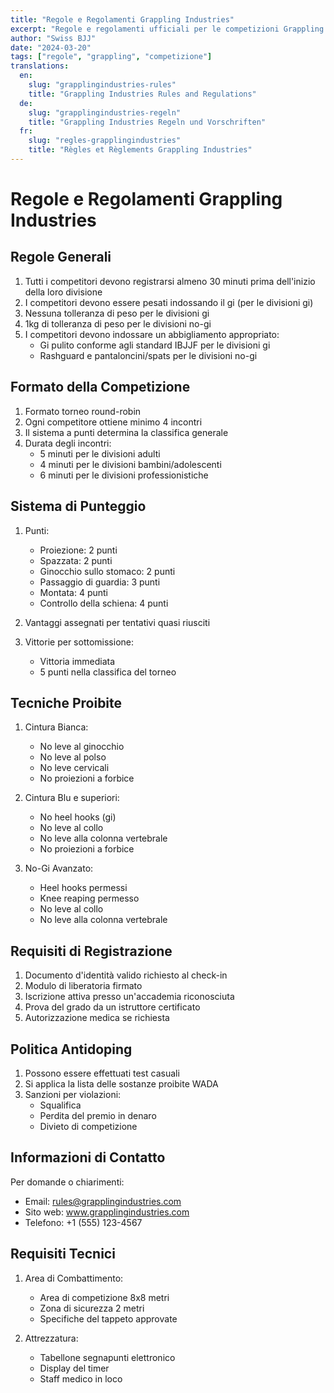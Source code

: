 ```yaml
---
title: "Regole e Regolamenti Grappling Industries"
excerpt: "Regole e regolamenti ufficiali per le competizioni Grappling Industries"
author: "Swiss BJJ"
date: "2024-03-20"
tags: ["regole", "grappling", "competizione"]
translations:
  en:
    slug: "grapplingindustries-rules"
    title: "Grappling Industries Rules and Regulations"
  de:
    slug: "grapplingindustries-regeln"
    title: "Grappling Industries Regeln und Vorschriften"
  fr:
    slug: "regles-grapplingindustries"
    title: "Règles et Règlements Grappling Industries"
---
```


# Regole e Regolamenti Grappling Industries

## Regole Generali

1. Tutti i competitori devono registrarsi almeno 30 minuti prima dell'inizio della loro divisione
2. I competitori devono essere pesati indossando il gi (per le divisioni gi)
3. Nessuna tolleranza di peso per le divisioni gi
4. 1kg di tolleranza di peso per le divisioni no-gi
5. I competitori devono indossare un abbigliamento appropriato:
   - Gi pulito conforme agli standard IBJJF per le divisioni gi
   - Rashguard e pantaloncini/spats per le divisioni no-gi

## Formato della Competizione

1. Formato torneo round-robin
2. Ogni competitore ottiene minimo 4 incontri
3. Il sistema a punti determina la classifica generale
4. Durata degli incontri:
   - 5 minuti per le divisioni adulti
   - 4 minuti per le divisioni bambini/adolescenti
   - 6 minuti per le divisioni professionistiche

## Sistema di Punteggio

1. Punti:

   - Proiezione: 2 punti
   - Spazzata: 2 punti
   - Ginocchio sullo stomaco: 2 punti
   - Passaggio di guardia: 3 punti
   - Montata: 4 punti
   - Controllo della schiena: 4 punti

2. Vantaggi assegnati per tentativi quasi riusciti

3. Vittorie per sottomissione:
   - Vittoria immediata
   - 5 punti nella classifica del torneo

## Tecniche Proibite

1. Cintura Bianca:

   - No leve al ginocchio
   - No leve al polso
   - No leve cervicali
   - No proiezioni a forbice

2. Cintura Blu e superiori:

   - No heel hooks (gi)
   - No leve al collo
   - No leve alla colonna vertebrale
   - No proiezioni a forbice

3. No-Gi Avanzato:
   - Heel hooks permessi
   - Knee reaping permesso
   - No leve al collo
   - No leve alla colonna vertebrale

## Requisiti di Registrazione

1. Documento d'identità valido richiesto al check-in
2. Modulo di liberatoria firmato
3. Iscrizione attiva presso un'accademia riconosciuta
4. Prova del grado da un istruttore certificato
5. Autorizzazione medica se richiesta

## Politica Antidoping

1. Possono essere effettuati test casuali
2. Si applica la lista delle sostanze proibite WADA
3. Sanzioni per violazioni:
   - Squalifica
   - Perdita del premio in denaro
   - Divieto di competizione

## Informazioni di Contatto

Per domande o chiarimenti:

- Email: rules@grapplingindustries.com
- Sito web: www.grapplingindustries.com
- Telefono: +1 (555) 123-4567

## Requisiti Tecnici

1. Area di Combattimento:

   - Area di competizione 8x8 metri
   - Zona di sicurezza 2 metri
   - Specifiche del tappeto approvate

2. Attrezzatura:
   - Tabellone segnapunti elettronico
   - Display del timer
   - Staff medico in loco
